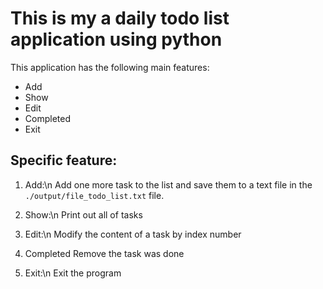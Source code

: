 # This is my a daily todo list application using python 

This application has the following main features:
- Add
- Show
- Edit
- Completed
- Exit 

## Specific feature:
1. Add:\n
    Add one more task to the list and save them to a text file in the `./output/file_todo_list.txt` file.
    
2. Show:\n
    Print out all of tasks 

3. Edit:\n
    Modify the content of a task by index number
    
4. Completed
    Remove the task was done 

5. Exit:\n
    Exit the program


